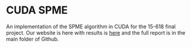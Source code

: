 # CUDA SPME
An implementation of the SPME algorithm in CUDA for the 15-618 final project. Our website is here with results is [here](https://ejmeitz.github.io/CUDA_P3M/) and the full report is in the main folder of Github.
